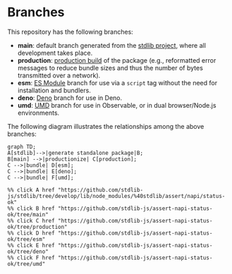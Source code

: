 <!--

@license Apache-2.0

Copyright (c) 2022 The Stdlib Authors.

Licensed under the Apache License, Version 2.0 (the "License");
you may not use this file except in compliance with the License.
You may obtain a copy of the License at

    http://www.apache.org/licenses/LICENSE-2.0

Unless required by applicable law or agreed to in writing, software
distributed under the License is distributed on an "AS IS" BASIS,
WITHOUT WARRANTIES OR CONDITIONS OF ANY KIND, either express or implied.
See the License for the specific language governing permissions and
limitations under the License.

-->

# Branches

This repository has the following branches:

-   **main**: default branch generated from the [stdlib project][stdlib-url], where all development takes place.
-   **production**: [production build][production-url] of the package (e.g., reformatted error messages to reduce bundle sizes and thus the number of bytes transmitted over a network).
-   **esm**: [ES Module][esm-url] branch for use via a `script` tag without the need for installation and bundlers.
-   **deno**: [Deno][deno-url] branch for use in Deno.
-   **umd**: [UMD][umd-url] branch for use in Observable, or in dual browser/Node.js environments.

The following diagram illustrates the relationships among the above branches:

```mermaid
graph TD;
A[stdlib]-->|generate standalone package|B;
B[main] -->|productionize| C[production];
C -->|bundle| D[esm];
C -->|bundle| E[deno];
C -->|bundle| F[umd];

%% click A href "https://github.com/stdlib-js/stdlib/tree/develop/lib/node_modules/%40stdlib/assert/napi/status-ok"
%% click B href "https://github.com/stdlib-js/assert-napi-status-ok/tree/main"
%% click C href "https://github.com/stdlib-js/assert-napi-status-ok/tree/production"
%% click D href "https://github.com/stdlib-js/assert-napi-status-ok/tree/esm"
%% click E href "https://github.com/stdlib-js/assert-napi-status-ok/tree/deno"
%% click F href "https://github.com/stdlib-js/assert-napi-status-ok/tree/umd"
```

[stdlib-url]: https://github.com/stdlib-js/stdlib/tree/develop/lib/node_modules/%40stdlib/assert/napi/status-ok
[production-url]: https://github.com/stdlib-js/assert-napi-status-ok/tree/production
[deno-url]: https://github.com/stdlib-js/assert-napi-status-ok/tree/deno
[umd-url]: https://github.com/stdlib-js/assert-napi-status-ok/tree/umd
[esm-url]: https://github.com/stdlib-js/assert-napi-status-ok/tree/esm